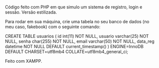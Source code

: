 Código feito com PHP em que simulo um sistema de registro, login e sessão. Versão estilizada.

Para rodar em sua máquina, crie uma tabela no seu banco de dados (no meu caso, fakebook) com o seguinte comando:

CREATE TABLE usuarios ( id int(11) NOT NULL, usuario varchar(25) NOT NULL, senha char(255) NOT NULL, email varchar(50) NOT NULL, data_reg datetime NOT NULL DEFAULT current_timestamp() ) ENGINE=InnoDB DEFAULT CHARSET=utf8mb4 COLLATE=utf8mb4_general_ci;

Feito com XAMPP.
